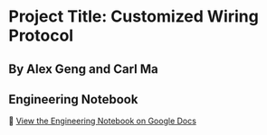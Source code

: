 
# Project Title: Customized Wiring Protocol
## By Alex Geng and Carl Ma

## Engineering Notebook
📔 [View the Engineering Notebook on Google Docs](https://docs.google.com/document/d/1t55yTAW73h1h-Jwun9jXmagnJGOjMwCCPUcAQvqWMWk/edit?usp=sharing)
